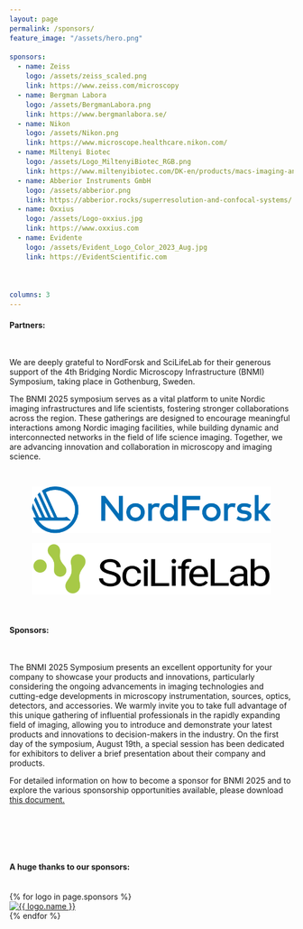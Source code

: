 ```yaml
---
layout: page
permalink: /sponsors/
feature_image: "/assets/hero.png"

sponsors:
  - name: Zeiss
    logo: /assets/zeiss_scaled.png
    link: https://www.zeiss.com/microscopy
  - name: Bergman Labora
    logo: /assets/BergmanLabora.png
    link: https://www.bergmanlabora.se/
  - name: Nikon
    logo: /assets/Nikon.png
    link: https://www.microscope.healthcare.nikon.com/
  - name: Miltenyi Biotec
    logo: /assets/Logo_MiltenyiBiotec_RGB.png
    link: https://www.miltenyibiotec.com/DK-en/products/macs-imaging-and-spatial-biology.html?query=:relevance:allCategoriesOR:10000646
  - name: Abberior Instruments GmbH
    logo: /assets/abberior.png
    link: https://abberior.rocks/superresolution-and-confocal-systems/
  - name: Oxxius
    logo: /assets/Logo-oxxius.jpg
    link: https://www.oxxius.com
  - name: Evidente
    logo: /assets/Evident_Logo_Color_2023_Aug.jpg
    link: https://EvidentScientific.com

    

columns: 3
---
```

<h4>
Partners:
</h4>
<br>

<p>
We are deeply grateful to NordForsk and SciLifeLab for their generous support of the 4th Bridging Nordic Microscopy Infrastructure (BNMI) Symposium, taking place in Gothenburg, Sweden.
 
The BNMI 2025 symposium serves as a vital platform to unite Nordic imaging infrastructures and life scientists, fostering stronger collaborations across the region. These gatherings are designed to encourage meaningful interactions among Nordic imaging facilities, while building dynamic and interconnected networks in the field of life science imaging. Together, we are advancing innovation and collaboration in microscopy and imaging science.
</p>
<br>

<div class="image-container" style="width: 100%; height: auto; object-fit: scale-down;">
    <figure>
        <a href="https://www.nordforsk.org/">
          <img src="/assets/nordforsk.png" alt="Nordforsk">
        </a>
    </figure>
    <figure>
        <a href="https://www.scilifelab.se/">
          <img src="/assets/scilifelab.png" alt="scilifelab">
        </a>
    </figure>
</div>
<br>

<h4>
Sponsors:
</h4>
<br>

<p>
The BNMI 2025 Symposium presents an excellent opportunity for your company to showcase your products and innovations, particularly considering the ongoing advancements in imaging technologies and cutting-edge developments in microscopy instrumentation, sources, optics, detectors, and accessories. We warmly invite you to take full advantage of this unique gathering of influential professionals in the rapidly expanding field of imaging, allowing you to introduce and demonstrate your latest products and innovations to decision-makers in the industry. On the first day of the symposium, August 19th, a special session has been dedicated for exhibitors to deliver a brief presentation about their company and products.
</p>

For detailed information on how to become a sponsor for BNMI 2025 and to explore the various sponsorship opportunities available, please download [this document.](/assets/BNMI2025_Sponsors_2025.pdf)

<br/>
<br/>
<br/>
<br/>

<h4>
A huge thanks to our sponsors:
</h4>
<br/>

<div class="logo-container">
  {% for logo in page.sponsors %}
    <div class="logo-item">
      <a href="{{ logo.link }}" target="blank">
      <img src="{{ logo.logo }}" alt="{{ logo.name }}">
      </a>
    </div>
  {% endfor %}
</div>
